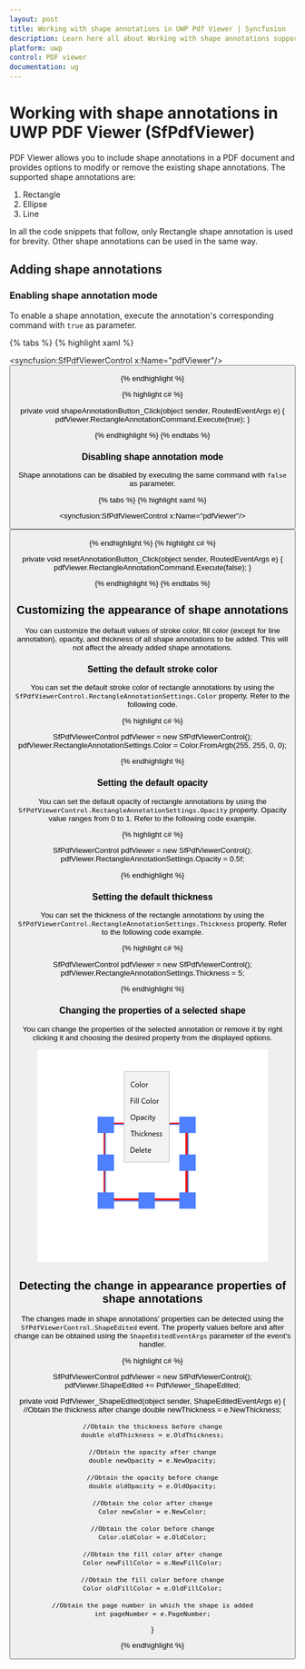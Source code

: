 ```yaml
---
layout: post
title: Working with shape annotations in UWP Pdf Viewer | Syncfusion
description: Learn here all about Working with shape annotations support in Syncfusion UWP Pdf Viewer (SfPdfViewer) control, its elements, and more.
platform: uwp
control: PDF viewer
documentation: ug
---
```


# Working with shape annotations in UWP PDF Viewer (SfPdfViewer)

PDF Viewer allows you to include shape annotations in a PDF document and provides options to modify or remove the existing shape annotations. The supported shape annotations are:

1. Rectangle
2. Ellipse
3. Line

In all the code snippets that follow, only Rectangle shape annotation is used for brevity. Other shape annotations can be used in the same way. 

## Adding shape annotations

### Enabling shape annotation mode

To enable a shape annotation, execute the annotation's corresponding command with `true` as parameter.

{% tabs %}
{% highlight xaml %}

<syncfusion:SfPdfViewerControl x:Name="pdfViewer"/>
<Button x:Name="shapeAnnotationButton" Click="shapeAnnotationButton_Click"/>

{% endhighlight %}

{% highlight c# %}

private void shapeAnnotationButton_Click(object sender, RoutedEventArgs e)
{
	pdfViewer.RectangleAnnotationCommand.Execute(true);
}

{% endhighlight %}
{% endtabs %}

### Disabling shape annotation mode

Shape annotations can be disabled by executing the same command with `false` as parameter. 

{% tabs %}
{% highlight xaml %}

<syncfusion:SfPdfViewerControl x:Name="pdfViewer"/>
<Button x:Name="resetAnnotationButton" Click="resetAnnotationButton_Click" />

{% endhighlight %}
{% highlight c# %}

private void resetAnnotationButton_Click(object sender, RoutedEventArgs e)
{
	pdfViewer.RectangleAnnotationCommand.Execute(false);
}

{% endhighlight %}
{% endtabs %}

## Customizing the appearance of shape annotations

You can customize the default values of stroke color, fill color (except for line annotation), opacity, and thickness of all shape annotations to be added. This will not affect the already added shape annotations.

### Setting the default stroke color

You can set the default stroke color of rectangle annotations by using the `SfPdfViewerControl.RectangleAnnotationSettings.Color` property. Refer to the following code. 
 
{% highlight c# %}

SfPdfViewerControl pdfViewer = new SfPdfViewerControl();
pdfViewer.RectangleAnnotationSettings.Color = Color.FromArgb(255, 255, 0, 0);

{% endhighlight %}

### Setting the default opacity

You can set the default opacity of rectangle annotations by using the `SfPdfViewerControl.RectangleAnnotationSettings.Opacity` property. Opacity value ranges from 0 to 1. Refer to the following code example.

{% highlight c# %}

SfPdfViewerControl pdfViewer = new SfPdfViewerControl();
pdfViewer.RectangleAnnotationSettings.Opacity = 0.5f; 

{% endhighlight %}

### Setting the default thickness

You can set the thickness of the rectangle annotations by using the `SfPdfViewerControl.RectangleAnnotationSettings.Thickness` property. Refer to the following code example. 

{% highlight c# %}

SfPdfViewerControl pdfViewer = new SfPdfViewerControl();
pdfViewer.RectangleAnnotationSettings.Thickness = 5;

{% endhighlight %}

### Changing the properties of a selected shape

You can change the properties of the selected annotation or remove it by right clicking it and choosing the desired property from the displayed options.

![Customtoolbarimage](images/image1.png)

## Detecting the change in appearance properties of shape annotations

The changes made in shape annotations' properties can be detected using the `SfPdfViewerControl.ShapeEdited` event. The property values before and after change can be obtained using the `ShapeEditedEventArgs` parameter of the event's handler. 

{% highlight c# %}

SfPdfViewerControl pdfViewer = new SfPdfViewerControl();
pdfViewer.ShapeEdited += PdfViewer_ShapeEdited;

private void PdfViewer_ShapeEdited(object sender, ShapeEditedEventArgs e)
{
	//Obtain the thickness after change
	double newThickness = e.NewThickness;
	
	//Obtain the thickness before change
	double oldThickness = e.OldThickness;
	
	//Obtain the opacity after change
	double newOpacity = e.NewOpacity;
	
	//Obtain the opacity before change
	double oldOpacity = e.OldOpacity;
	
	//Obtain the color after change
	Color newColor = e.NewColor;
	
	//Obtain the color before change
	Color.oldColor = e.OldColor;
	
	//Obtain the fill color after change
	Color newFillColor = e.NewFillColor;
	
	//Obtain the fill color before change
	Color oldFillColor = e.OldFillColor;
	
	//Obtain the page number in which the shape is added
	int pageNumber = e.PageNumber;
}

{% endhighlight %}
